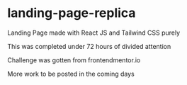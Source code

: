 # landing-page-replica
Landing Page made with React JS and Tailwind CSS purely

This was completed under 72 hours of divided attention

Challenge was gotten from frontendmentor.io

More work to be posted in the coming days
